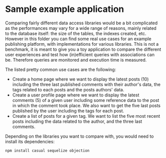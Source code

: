 # Sample example application

Comparing fairly different data access libraries would be a bit complicated as the performances may vary for a wide range of reasons,
mainly related to the database itself:
the size of the tables, the indexes created, etc.
However in this folder you can find some real use cases for an example publishing platform, with implementations for various libraries. This is not a benchmark,
it is meant to give you a toy application to compare the different user experiences and test how (in)efficient queries with associations can be.
Therefore queries are monitored and execution time is measured.

The listed pretty common use cases are the following:

* Create a home page where we want to display the latest posts (10) including the three last published comments with their author's data, the tags related to each posts and the posts authors' data.
* Create a user profile page where we want to display the latest comments (5) of a given user including some reference data to the post in which the comment took place. We also want to get the five last posts published by the user including the tags for each post.
* Create a list of posts for a given tag. We want to list the five most recent posts including the data related to the author, and the three last comments.

Depending on the libraries you want to compare with, you would need to install its dependencies:

``npm install casual sequelize objection``
